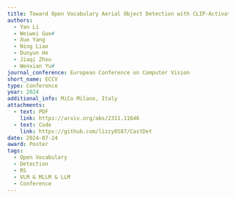 ```yaml
---
title: Toward Open Vocabulary Aerial Object Detection with CLIP-Activated Student-Teacher Learning
authors:
  - Yan Li
  - Weiwei Guo#
  - Xue Yang
  - Ning Liao
  - Dunyun He
  - Jiaqi Zhou
  - Wenxian Yu#
journal_conference: European Conference on Computer Vision
short_name: ECCV
type: Conference
year: 2024
additional_info: MiCo Milano, Italy
attachments:
  - text: PDF
    link: https://arxiv.org/abs/2311.11646
  - text: Code
    link: https://github.com/lizzy8587/CastDet
date: 2024-07-24
award: Poster
tags:
  - Open Vocabulary
  - Detection
  - RS
  - VLM & MLLM & LLM
  - Conference
---
```

